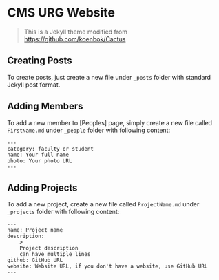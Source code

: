 # CMS URG Website

> This is a Jekyll theme modified from https://github.com/koenbok/Cactus

## Creating Posts

To create posts, just create a new file under `_posts` folder with standard Jekyll post format.

## Adding Members

To add a new member to [Peoples] page, simply create a new file called `FirstName.md` under `_people` folder with following content:

```
---
category: faculty or student
name: Your full name
photo: Your photo URL
---
```

## Adding Projects

To add a new project, create a new file called `ProjectName.md` under `_projects` folder with following content:

```
---
name: Project name
description:
    >
    Project description
    can have multiple lines
github: GitHub URL
website: Website URL, if you don't have a website, use GitHub URL
---
```